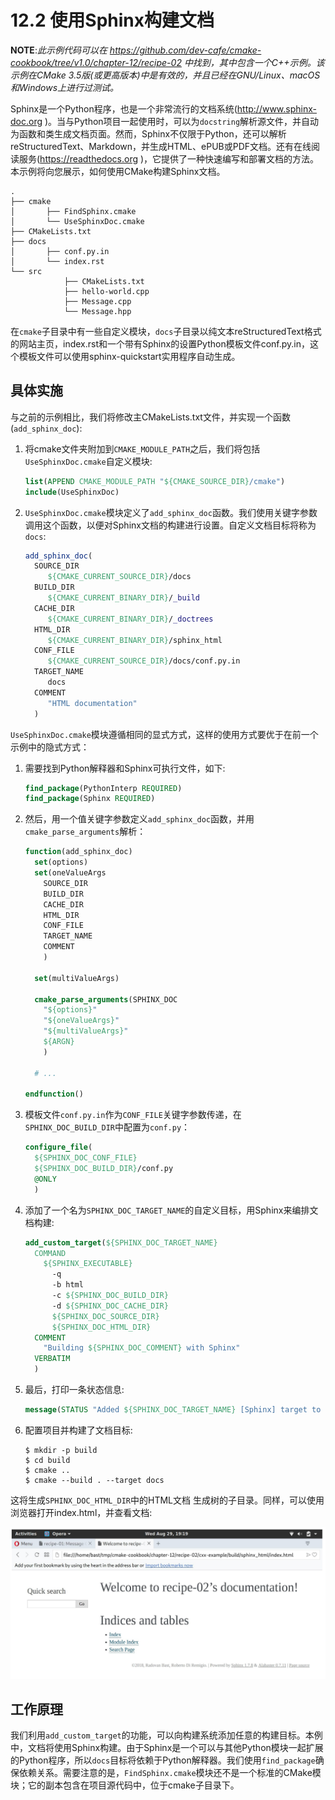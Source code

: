 # 12.2 使用Sphinx构建文档

**NOTE**:*此示例代码可以在 https://github.com/dev-cafe/cmake-cookbook/tree/v1.0/chapter-12/recipe-02 中找到，其中包含一个C++示例。该示例在CMake 3.5版(或更高版本)中是有效的，并且已经在GNU/Linux、macOS和Windows上进行过测试。*

Sphinx是一个Python程序，也是一个非常流行的文档系统(http://www.sphinx-doc.org )。当与Python项目一起使用时，可以为`docstring`解析源文件，并自动为函数和类生成文档页面。然而，Sphinx不仅限于Python，还可以解析reStructuredText、Markdown，并生成HTML、ePUB或PDF文档。还有在线阅读服务(https://readthedocs.org )，它提供了一种快速编写和部署文档的方法。本示例将向您展示，如何使用CMake构建Sphinx文档。

```shell
.
├── cmake
│ 		├── FindSphinx.cmake
│ 		└── UseSphinxDoc.cmake
├── CMakeLists.txt
├── docs
│ 		├── conf.py.in
│ 		└── index.rst
└── src
			├── CMakeLists.txt
			├── hello-world.cpp
			├── Message.cpp
			└── Message.hpp
```

在`cmake`子目录中有一些自定义模块，`docs`子目录以纯文本reStructuredText格式的网站主页，index.rst和一个带有Sphinx的设置Python模板文件conf.py.in，这个模板文件可以使用sphinx-quickstart实用程序自动生成。

## 具体实施

与之前的示例相比，我们将修改主CMakeLists.txt文件，并实现一个函数(`add_sphinx_doc`):

1. 将cmake文件夹附加到`CMAKE_MODULE_PATH`之后，我们将包括`UseSphinxDoc.cmake`自定义模块:

   ```cmake
   list(APPEND CMAKE_MODULE_PATH "${CMAKE_SOURCE_DIR}/cmake")
   include(UseSphinxDoc)
   ```

2. `UseSphinxDoc.cmake`模块定义了`add_sphinx_doc`函数。我们使用关键字参数调用这个函数，以便对Sphinx文档的构建进行设置。自定义文档目标将称为`docs`:

   ```cmake
   add_sphinx_doc(
     SOURCE_DIR
     	${CMAKE_CURRENT_SOURCE_DIR}/docs
     BUILD_DIR
     	${CMAKE_CURRENT_BINARY_DIR}/_build
     CACHE_DIR
     	${CMAKE_CURRENT_BINARY_DIR}/_doctrees
     HTML_DIR
     	${CMAKE_CURRENT_BINARY_DIR}/sphinx_html
     CONF_FILE
     	${CMAKE_CURRENT_SOURCE_DIR}/docs/conf.py.in
     TARGET_NAME
     	docs
     COMMENT
     	"HTML documentation"
     )
   ```

`UseSphinxDoc.cmake`模块遵循相同的显式方式，这样的使用方式要优于在前一个示例中的隐式方式：

1. 需要找到Python解释器和Sphinx可执行文件，如下:

   ```cmake
   find_package(PythonInterp REQUIRED)
   find_package(Sphinx REQUIRED)
   ```

2. 然后，用一个值关键字参数定义`add_sphinx_doc`函数，并用`cmake_parse_arguments`解析：

   ```cmake
   function(add_sphinx_doc)
     set(options)
     set(oneValueArgs
       SOURCE_DIR
       BUILD_DIR
       CACHE_DIR
       HTML_DIR
       CONF_FILE
       TARGET_NAME
       COMMENT
       )
   
     set(multiValueArgs)
   
     cmake_parse_arguments(SPHINX_DOC
       "${options}"
       "${oneValueArgs}"
       "${multiValueArgs}"
       ${ARGN}
       )
   
     # ...
     
   endfunction()
   ```

3. 模板文件`conf.py.in`作为`CONF_FILE`关键字参数传递，在`SPHINX_DOC_BUILD_DIR`中配置为`conf.py`：

   ```cmake
   configure_file(
     ${SPHINX_DOC_CONF_FILE}
     ${SPHINX_DOC_BUILD_DIR}/conf.py
     @ONLY
     )
   ```

4. 添加了一个名为`SPHINX_DOC_TARGET_NAME`的自定义目标，用Sphinx来编排文档构建:

   ```cmake
   add_custom_target(${SPHINX_DOC_TARGET_NAME}
     COMMAND
       ${SPHINX_EXECUTABLE}
         -q
         -b html
         -c ${SPHINX_DOC_BUILD_DIR}
         -d ${SPHINX_DOC_CACHE_DIR}
         ${SPHINX_DOC_SOURCE_DIR}
         ${SPHINX_DOC_HTML_DIR}
     COMMENT
       "Building ${SPHINX_DOC_COMMENT} with Sphinx"
     VERBATIM
     )
   ```

5. 最后，打印一条状态信息:

   ```cmake
   message(STATUS "Added ${SPHINX_DOC_TARGET_NAME} [Sphinx] target to build documentation")
   ```

6. 配置项目并构建了文档目标:

   ```shell
   $ mkdir -p build
   $ cd build
   $ cmake ..
   $ cmake --build . --target docs
   ```

这将生成`SPHINX_DOC_HTML_DIR`中的HTML文档
生成树的子目录。同样，可以使用浏览器打开index.html，并查看文档:

![](../../images/chapter12/12-2.png)

## 工作原理

我们利用`add_custom_target`的功能，可以向构建系统添加任意的构建目标。本例中，文档将使用Sphinx构建。由于Sphinx是一个可以与其他Python模块一起扩展的Python程序，所以`docs`目标将依赖于Python解释器。我们使用`find_package`确保依赖关系。需要注意的是，`FindSphinx.cmake`模块还不是一个标准的CMake模块；它的副本包含在项目源代码中，位于cmake子目录下。